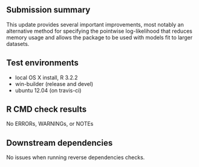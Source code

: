 ## Submission summary

This update provides several important improvements, most notably an alternative
method for specifying the pointwise log-likelihood that reduces memory usage 
and allows the package to be used with models fit to larger datasets. 

## Test environments
* local OS X install, R 3.2.2
* win-builder (release and devel)
* ubuntu 12.04 (on travis-ci)

## R CMD check results
No ERRORs, WARNINGs, or NOTEs

## Downstream dependencies
No issues when running reverse dependencies checks.
